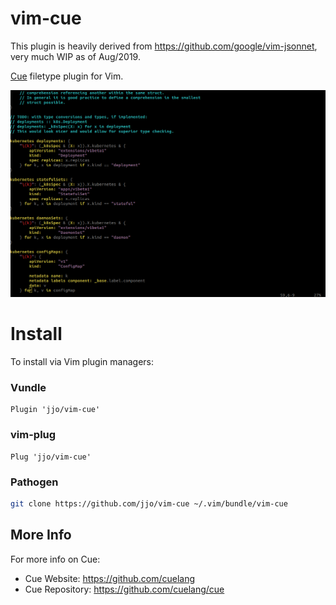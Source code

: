 # vim-cue

This plugin is heavily derived from https://github.com/google/vim-jsonnet,
very much WIP as of Aug/2019.

[Cue][cue] filetype plugin for Vim.

[cue]: https://github.com/cuelang

![A screenshot of Cue syntax highlighting](https://raw.githubusercontent.com/jjo/vim-cue/master/cue-screenshot.png)

# Install

To install via Vim plugin managers:

### Vundle

```viml
Plugin 'jjo/vim-cue'
```

### vim-plug

```viml
Plug 'jjo/vim-cue'
```

### Pathogen

```sh
git clone https://github.com/jjo/vim-cue ~/.vim/bundle/vim-cue
```

## More Info

For more info on Cue:
* Cue Website: https://github.com/cuelang
* Cue Repository: https://github.com/cuelang/cue
